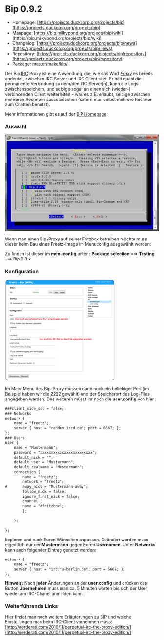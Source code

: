 # Bip 0.9.2
 - Homepage: [https://projects.duckcorp.org/projects/bip](https://projects.duckcorp.org/projects/bip)
 - Manpage: [https://bip.milkypond.org/projects/bip/wiki](https://bip.milkypond.org/projects/bip/wiki)
 - Changelog: [https://projects.duckcorp.org/projects/bip/news](https://projects.duckcorp.org/projects/bip/news)
 - Repository: [https://projects.duckcorp.org/projects/bip/repository](https://projects.duckcorp.org/projects/bip/repository)
 - Package: [master/make/bip/](https://github.com/Freetz-NG/freetz-ng/tree/master/make/bip/)

Der Bip
[IRC](http://de.wikipedia.org/wiki/Internet_Relay_Chat)
Proxy ist eine Anwendung, die, wie das Wort
*[Proxy](http://de.wikipedia.org/wiki/Proxy_(Rechnernetz))*
es bereits andeutet, zwischen IRC Server und IRC Client sitzt. Er hält
quasi die permanente Verbindung zu dem/den IRC Server(n), kann die Logs
zwischenspeichern, und selbige sogar an einen sich (wieder-)
verbindenden Client weiterleiten - was es z.B. erlaubt, selbige zwischen
mehreren Rechnern auszutauschen (sofern man selbst mehrere Rechner zum
Chatten benutzt).

Mehr Informationen gibt es auf der [BIP
Homepage](http://bip.milkypond.org/).

### Auswahl

[![Menuconfig](../screenshots/212_md.png)](../screenshots/212.png)

Wenn man einen Bip-Proxy auf seiner Fritzbox betreiben möchte muss
dieser beim Bau eines Freetz-Image im Menuconfig ausgewählt werden:

Zu finden ist dieser im **menuconfig** unter : **Package selection** =⇒
**Testing** =⇒ Bip 0.8.x


### Konfiguration

[![Menu in der Fritzbox](../screenshots/213_md.png)](../screenshots/213.png)

Im Main-Menu des Bip-Proxy müssen dann noch ein beliebiger Port (im
Beispiel haben wir die 2222 gewählt) und der Speicherort des Log-Files
angegeben werden. Des weiteren müsst ihr noch die **user.config** von
hier :

```
###client_side_ssl = false;
### Networks
network {
    name = "freetz";
    server { host = "random.ircd.de"; port = 6667; };
};
### Users
user {
    name = "Mustermann";
    password = "xxxxxxxxxxxxxxxxxxxxxxxx";
    default_nick = "";
    default_user = "Mustermann";
    default_realname = "Mustermann";
    connection {
        name = "freetz";
        network = "freetz";
#       away_nick = "Mustermann-away";
        follow_nick = false;
        ignore_first_nick = false;
        channel {
        name = "#fritzbox";
        };

    };

};
```

kopieren und nach Euren Wünschen anpassen. Geändert werden muss
eigentlich nur der **Mustermann** gegen Euren **Usernamen**. Unter
**Networks** kann auch folgender Eintrag genutzt werden:

```
network {
    name = "freetz";
    server { host = "irc.fu-berlin.de"; port = 6667; };
};
```

**Hinweis:** Nach **jeder** Änderungen an der **user.config** und
drücken des Button **Übernehmen** muss man ca. 5 Minuten warten bis sich
der User wieder am IRC-Chanel anmelden kann.

### Weiterführende Links

Hier findet man noch weitere Erläuterungen zu BIP und welche
Einstellungen man beim IRC-Client vornehmen muss:
[http://nerderati.com/2010/11/perpetual-irc-the-proxy-edition/](http://nerderati.com/2010/11/perpetual-irc-the-proxy-edition/)


